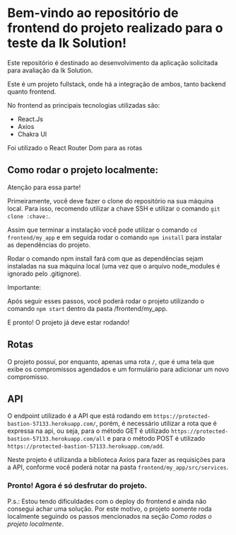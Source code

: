 # Bem-vindo ao repositório de frontend do projeto realizado para o teste da Ik Solution!

Este repositório é destinado ao desenvolvimento da aplicação solicitada para avaliação da Ik Solution.

Este é um projeto fullstack, onde há a integração de ambos, tanto backend quanto frontend.

No frontend as principais tecnologias utilizadas são:
 - React.Js
 - Axios
 - Chakra UI

Foi utilizado o React Router Dom para as rotas

## Como rodar o projeto localmente:

Atenção para essa parte!

Primeiramente, você deve fazer o clone do repositório na sua máquina local. Para isso, recomendo utilizar a chave SSH e utilizar o comando `git clone :chave:`.

Assim que terminar a instalação você pode utilizar o comando `cd frontend/my_app` e em seguida rodar o comando `npm install` para instalar as dependências do projeto.

Rodar o comando npm install fará com que as dependências sejam instaladas na sua máquina local (uma vez que o arquivo node_modules é ignorado pelo .gitignore).

Importante:

Após seguir esses passos, você poderá rodar o projeto utilizando o comando `npm start` dentro da pasta /frontend/my_app.

E pronto! O projeto já deve estar rodando!

## Rotas

O projeto possuí, por enquanto, apenas uma rota `/`, que é uma tela que exibe os compromissos agendados e um formulário para adicionar um novo compromisso.

## API

O endpoint utilizado é a API que está rodando em `https://protected-bastion-57133.herokuapp.com/`, porém, é necessário utilizar a rota que é expressa na api, ou seja, para o método GET é utilizado `https://protected-bastion-57133.herokuapp.com/all` e para o método POST é utilizado `https://protected-bastion-57133.herokuapp.com/add`.

Neste projeto é utilizanda a biblioteca Axios para fazer as requisições para a API, conforme você poderá notar na pasta `frontend/my_app/src/services`.


### Pronto! Agora é só desfrutar do projeto.

P.s.: Estou tendo dificuldades com o deploy do frontend e ainda não consegui achar uma solução. Por este motivo, o projeto somente roda localmente seguindo os passos mencionados na seção *Como rodas o projeto localmente*.  
